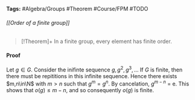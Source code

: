 **Tags:** #Algebra/Groups #Theorem #Course/FPM #TODO
###### [[Order of a finite group]]
> [!Theorem]+
> In a finite group, every element has finite order.

#### Proof
Let $g\in G$. Consider the inifinte sequence $g,g^2,g^3,\dots$ If $G$ is finite, then there must be repititions in this infinite sequence. Hence there exists $m,n\in\N$ with $m>n$ such that $g^m=g^n$. By cancelation, $g^{m-n}$ = e. This shows that $o(g)\le m-n$, and so consequently $o(g)$ is finite.